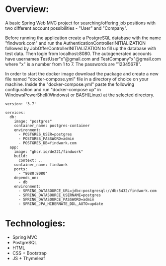 # Overview:
A basic Spring Web MVC project for searching/offering job positions with two different account possibilities - "User" and "Company".

Before running the application create a PostgreSQL database with the name "findwork.com" 
and run the AuthenticationControllerINITIALIZATION followed by JobOfferControllerINITIALIZATION to fill up the database with test data. Then login from localhost:8080.
The autogenerated accounts have usernames TestUser"x"@gmail.com and TestCompany"x"@gmail.com where "x" is a number from 1 to 7. The passwords are "12345678".

In order to start the docker image download the package and create a new file named "docker-compose.yml" file in a directory of choice on your machine.
Inside the "docker-compose.yml" paste the following configuration and run "docker-compose up" in WindowsPowerShell(Windows) or BASH(Linux) at the selected directory.
```
version: '3.7'

services:
  db:
    image: "postgres"
    container_name: postgres-container
    environment:
      - POSTGRES_USER=postgres
      - POSTGRES_PASSWORD=admin
      - POSTGRES_DB=findwork.com
  app:
    image: "ghcr.io/de221/findwork"
    build:
      context: ..
    container_name: findwork
    ports:
      - "8080:8080"
    depends_on:
      - db
    environment:
      - SPRING_DATASOURCE_URL=jdbc:postgresql://db:5432/findwork.com
      - SPRING_DATASOURCE_USERNAME=postgres
      - SPRING_DATASOURCE_PASSWORD=admin
      - SPRING_JPA_HIBERNATE_DDL_AUTO=update
```

# Technologies:
* Spring MVC
* PostgreSQL
* HTML
* CSS + Bootstrap
* JS + Thymeleaf
